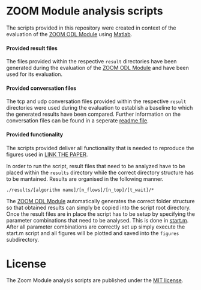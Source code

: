 # ZOOM Module analysis scripts
The scripts provided in this repository were created in context of the evaluation of the [ZOOM ODL Module](https://github.com/lsinfo3/zoom-odl) using [Matlab](http://de.mathworks.com/products/matlab/).

#### Provided result files
The files provided within the respective `result` directories have been generated during the evaluation of the [ZOOM ODL Module](https://github.com/lsinfo3/zoom-odl) and have been used for its evaluation.

#### Provided conversation files
The tcp and udp conversation files provided within the respective `result` directories were used during the evaluation to establish a baseline to which the generated results have been compared. Further information on the conversation files can be found in a seperate [readme file](https://github.com/lsinfo3/zoom-netsoft/tree/master/conversations).

#### Provided functionality
The scripts provided deliver all functionality that is needed to reproduce the figures used in [LINK THE PAPER](...).

In order to run the script, result files that need to be analyzed have to be placed within the `results` directory while the correct directory structure has to be mantained. Results are organised in the following manner.
```
./results/[algorithm name]/[n_flows]/[n_top]/[t_wait]/*
```
The [ZOOM ODL Module](https://github.com/lsinfo3/zoom-odl) automatically generates the correct folder structure so that obtained results can simply be copied into the script root directory.
Once the result files are in place the script has to be setup by specifying the parameter combinations that need to be analysed. This is done in [start.m](https://github.com/lsinfo3/zoom-netsoft/blob/master/start.m#L42-L86).
After all parameter combinations are correctly set up simply execute the start.m script and all figures will be plotted and saved into the `figures` subdirectory.

# License

The Zoom Module analysis scripts are published under the [MIT license](http://opensource.org/licenses/MIT).
